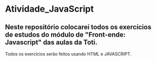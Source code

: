 # Atividade_JavaScript

## Neste repositório colocarei todos os exercícios de estudos do módulo de "Front-ende: Javascript" das aulas da Toti.
Todos os exercícios serão feitos usando HTML e JAVASCRIPT.
